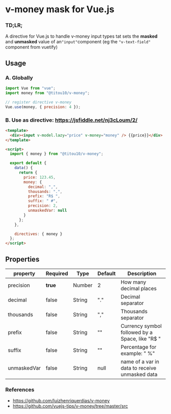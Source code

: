 # v-money mask for Vue.js

### TD;LR;
A directive for Vue.js to handle v-money input types tat sets the **masked** and **unmasked** value of an`"input"`component (eg the `"v-text-field"` component from vuetify)

## Usage

### A. Globally

```js
import Vue from "vue";
import money from "@titou10/v-money";

// register directive v-money
Vue.use(money, { precision: 4 });
```

### B. Use as directive: https://jsfiddle.net/nj3cLoum/2/

```html
<template>
  <div><input v-model.lazy="price" v-money="money" /> {{price}}</div>
</template>

<script>
  import { money } from "@titou10/v-money";

  export default {
    data() {
      return {
        price: 123.45,
        money: {
          decimal: ",",
          thousands: ".",
          prefix: "R$ ",
          suffix: " #",
          precision: 2,
          unmaskedVar: null 
        }
      };
    },

    directives: { money }
  };
</script>
```

## Properties

| property  | Required | Type    | Default | Description                                            |
| --------- | -------- | ------- | ------- | ------------------------------------------------------ |
| precision | **true** | Number  | 2       | How many decimal places                                |
| decimal   | false    | String  | "."     | Decimal separator                                      |
| thousands | false    | String  | ","     | Thousands separator                                    |
| prefix    | false    | String  | ""      | Currency symbol followed by a Space, like "R\$ "       |
| suffix    | false    | String  | ""      | Percentage for example: " %"                           |
| unmaskedVar | false | String | null   | name of a var in data to receive unmasked data |

### References

- https://github.com/luizhenriquerdias/v-money
- https://github.com/vuejs-tips/v-money/tree/master/src
